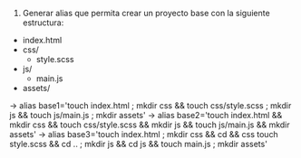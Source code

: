 1. Generar alias que permita crear un proyecto base con la siguiente estructura:
- index.html
- css/
    - style.scss
- js/
    - main.js
- assets/

-> alias base1='touch index.html ; mkdir css && touch css/style.scss ; mkdir js && touch js/main.js ; mkdir assets'
-> alias base2='touch index.html && mkdir css && touch css/style.scss && mkdir js && touch js/main.js && mkdir assets'
-> alias base3='touch index.html ; mkdir css && cd && css touch style.scss && cd .. ; mkdir js && cd js && touch main.js ; mkdir assets'

